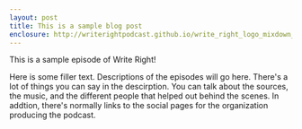 ```yaml
---
layout: post
title: This is a sample blog post
enclosure: http://writerightpodcast.github.io/write_right_logo_mixdown_v4.mp3
---
```


<audio><source src="/write_right_logo_mixdown_v4.mp3" type="audio/mpeg"></audio>

This is a sample episode of Write Right!

Here is some filler text. Descriptions of the episodes will go here. There's a lot of things you can say in the descirption. You can talk about the sources, the music, and the different people that helped out behind the scenes. In addtion, there's normally links to the social pages for the organization producing the podcast.
